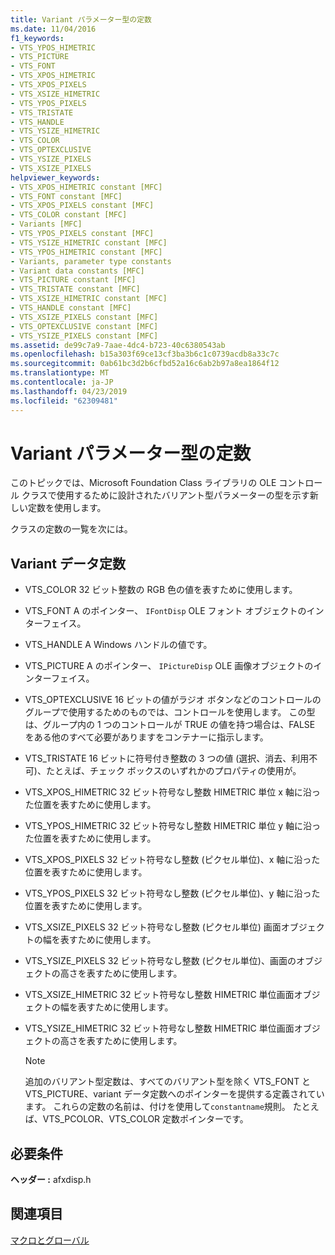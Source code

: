 ```yaml
---
title: Variant パラメーター型の定数
ms.date: 11/04/2016
f1_keywords:
- VTS_YPOS_HIMETRIC
- VTS_PICTURE
- VTS_FONT
- VTS_XPOS_HIMETRIC
- VTS_XPOS_PIXELS
- VTS_XSIZE_HIMETRIC
- VTS_YPOS_PIXELS
- VTS_TRISTATE
- VTS_HANDLE
- VTS_YSIZE_HIMETRIC
- VTS_COLOR
- VTS_OPTEXCLUSIVE
- VTS_YSIZE_PIXELS
- VTS_XSIZE_PIXELS
helpviewer_keywords:
- VTS_XPOS_HIMETRIC constant [MFC]
- VTS_FONT constant [MFC]
- VTS_XPOS_PIXELS constant [MFC]
- VTS_COLOR constant [MFC]
- Variants [MFC]
- VTS_YPOS_PIXELS constant [MFC]
- VTS_YSIZE_HIMETRIC constant [MFC]
- VTS_YPOS_HIMETRIC constant [MFC]
- Variants, parameter type constants
- Variant data constants [MFC]
- VTS_PICTURE constant [MFC]
- VTS_TRISTATE constant [MFC]
- VTS_XSIZE_HIMETRIC constant [MFC]
- VTS_HANDLE constant [MFC]
- VTS_XSIZE_PIXELS constant [MFC]
- VTS_OPTEXCLUSIVE constant [MFC]
- VTS_YSIZE_PIXELS constant [MFC]
ms.assetid: de99c7a9-7aae-4dc4-b723-40c6380543ab
ms.openlocfilehash: b15a303f69ce13cf3ba3b6c1c0739acdb8a33c7c
ms.sourcegitcommit: 0ab61bc3d2b6cfbd52a16c6ab2b97a8ea1864f12
ms.translationtype: MT
ms.contentlocale: ja-JP
ms.lasthandoff: 04/23/2019
ms.locfileid: "62309481"
---
```

# <a name="variant-parameter-type-constants"></a>Variant パラメーター型の定数

このトピックでは、Microsoft Foundation Class ライブラリの OLE コントロール クラスで使用するために設計されたバリアント型パラメーターの型を示す新しい定数を使用します。

クラスの定数の一覧を次には。

##  <a name="_mfc_variant_data_constants"></a> Variant データ定数

- VTS_COLOR 32 ビット整数の RGB 色の値を表すために使用します。

- VTS_FONT A のポインター、 `IFontDisp` OLE フォント オブジェクトのインターフェイス。

- VTS_HANDLE A Windows ハンドルの値です。

- VTS_PICTURE A のポインター、 `IPictureDisp` OLE 画像オブジェクトのインターフェイス。

- VTS_OPTEXCLUSIVE 16 ビットの値がラジオ ボタンなどのコントロールのグループで使用するためのものでは、コントロールを使用します。 この型は、グループ内の 1 つのコントロールが TRUE の値を持つ場合は、FALSE をある他のすべて必要がありますをコンテナーに指示します。

- VTS_TRISTATE 16 ビットに符号付き整数の 3 つの値 (選択、消去、利用不可)、たとえば、チェック ボックスのいずれかのプロパティの使用が。

- VTS_XPOS_HIMETRIC 32 ビット符号なし整数 HIMETRIC 単位 x 軸に沿った位置を表すために使用します。

- VTS_YPOS_HIMETRIC 32 ビット符号なし整数 HIMETRIC 単位 y 軸に沿った位置を表すために使用します。

- VTS_XPOS_PIXELS 32 ビット符号なし整数 (ピクセル単位)、x 軸に沿った位置を表すために使用します。

- VTS_YPOS_PIXELS 32 ビット符号なし整数 (ピクセル単位)、y 軸に沿った位置を表すために使用します。

- VTS_XSIZE_PIXELS 32 ビット符号なし整数 (ピクセル単位) 画面オブジェクトの幅を表すために使用します。

- VTS_YSIZE_PIXELS 32 ビット符号なし整数 (ピクセル単位)、画面のオブジェクトの高さを表すために使用します。

- VTS_XSIZE_HIMETRIC 32 ビット符号なし整数 HIMETRIC 単位画面オブジェクトの幅を表すために使用します。

- VTS_YSIZE_HIMETRIC 32 ビット符号なし整数 HIMETRIC 単位画面オブジェクトの高さを表すために使用します。

    > [!NOTE]
    >  追加のバリアント型定数は、すべてのバリアント型を除く VTS_FONT と VTS_PICTURE、variant データ定数へのポインターを提供する定義されています。 これらの定数の名前は、付けを使用して`constantname`規則。 たとえば、VTS_PCOLOR、VTS_COLOR 定数ポインターです。

## <a name="requirements"></a>必要条件

**ヘッダー :** afxdisp.h

## <a name="see-also"></a>関連項目

[マクロとグローバル](../../mfc/reference/mfc-macros-and-globals.md)
